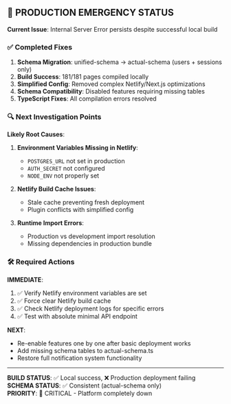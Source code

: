 ## 🚨 PRODUCTION EMERGENCY STATUS

**Current Issue**: Internal Server Error persists despite successful local build

### ✅ **Completed Fixes**
1. **Schema Migration**: unified-schema → actual-schema (users + sessions only)
2. **Build Success**: 181/181 pages compiled locally  
3. **Simplified Config**: Removed complex Netlify/Next.js optimizations
4. **Schema Compatibility**: Disabled features requiring missing tables
5. **TypeScript Fixes**: All compilation errors resolved

### 🔍 **Next Investigation Points**

**Likely Root Causes**:
1. **Environment Variables Missing in Netlify**:
   - `POSTGRES_URL` not set in production
   - `AUTH_SECRET` not configured
   - `NODE_ENV` not properly set

2. **Netlify Build Cache Issues**:
   - Stale cache preventing fresh deployment
   - Plugin conflicts with simplified config

3. **Runtime Import Errors**:
   - Production vs development import resolution
   - Missing dependencies in production bundle

### 🛠️ **Required Actions**

**IMMEDIATE**: 
1. ✅ Verify Netlify environment variables are set
2. ✅ Force clear Netlify build cache
3. ✅ Check Netlify deployment logs for specific errors
4. ✅ Test with absolute minimal API endpoint

**NEXT**:
- Re-enable features one by one after basic deployment works
- Add missing schema tables to actual-schema.ts
- Restore full notification system functionality

---

**BUILD STATUS**: ✅ Local success, ❌ Production deployment failing  
**SCHEMA STATUS**: ✅ Consistent (actual-schema only)  
**PRIORITY**: 🚨 CRITICAL - Platform completely down
